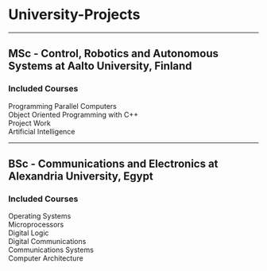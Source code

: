 # University-Projects
---
## MSc - Control, Robotics and Autonomous Systems at Aalto University, Finland

### Included Courses

Programming Parallel Computers  
Object Oriented Programming with C++  
Project Work   
Artificial Intelligence  

---
## BSc - Communications and Electronics at Alexandria University, Egypt

### Included Courses

Operating Systems  
Microprocessors  
Digital Logic  
Digital Communications  
Communications Systems  
Computer Architecture  

